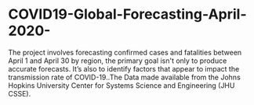 # COVID19-Global-Forecasting-April-2020-
The project involves forecasting confirmed cases and fatalities between April 1 and April 30 by region, the primary goal isn't only to produce accurate forecasts. It’s also to identify factors that appear to impact the transmission rate of COVID-19..The Data made available from the Johns Hopkins University Center for Systems Science and Engineering (JHU CSSE).
